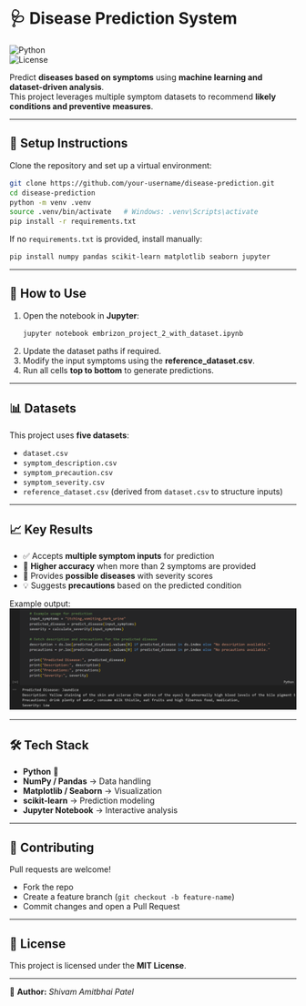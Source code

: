 # 🩺 Disease Prediction System

![Python](https://img.shields.io/badge/python-3.12-blue)  
![License](https://img.shields.io/badge/license-MIT-green)

Predict **diseases based on symptoms** using **machine learning and dataset-driven analysis**.  
This project leverages multiple symptom datasets to recommend **likely conditions and preventive measures**.

---

## 📂 Setup Instructions
Clone the repository and set up a virtual environment:

```bash
git clone https://github.com/your-username/disease-prediction.git
cd disease-prediction
python -m venv .venv
source .venv/bin/activate   # Windows: .venv\Scripts\activate
pip install -r requirements.txt
```

If no `requirements.txt` is provided, install manually:

```bash
pip install numpy pandas scikit-learn matplotlib seaborn jupyter
```

---

## 🔄 How to Use
1. Open the notebook in **Jupyter**:
   ```bash
   jupyter notebook embrizon_project_2_with_dataset.ipynb
   ```
2. Update the dataset paths if required.  
3. Modify the input symptoms using the **reference_dataset.csv**.  
4. Run all cells **top to bottom** to generate predictions.

---

## 📊 Datasets
This project uses **five datasets**:
- `dataset.csv`  
- `symptom_description.csv`  
- `symptom_precaution.csv`  
- `symptom_severity.csv`  
- `reference_dataset.csv` (derived from `dataset.csv` to structure inputs)

---

## 📈 Key Results
- ✅ Accepts **multiple symptom inputs** for prediction  
- 🔄 **Higher accuracy** when more than 2 symptoms are provided  
- 🧾 Provides **possible diseases** with severity scores  
- 💡 Suggests **precautions** based on the predicted condition  

Example output:  
![Output](images/output.png)  

---

## 🛠️ Tech Stack
- **Python** 🐍  
- **NumPy / Pandas** → Data handling  
- **Matplotlib / Seaborn** → Visualization  
- **scikit-learn** → Prediction modeling  
- **Jupyter Notebook** → Interactive analysis  

---

## 🤝 Contributing
Pull requests are welcome!  
- Fork the repo  
- Create a feature branch (`git checkout -b feature-name`)  
- Commit changes and open a Pull Request  

---

## 📜 License
This project is licensed under the **MIT License**.  

---

📌 **Author:** *Shivam Amitbhai Patel*
